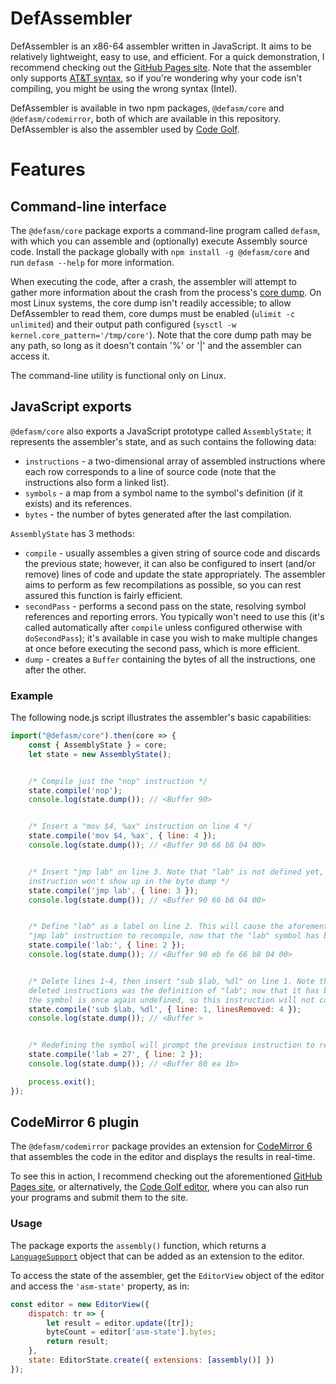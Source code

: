 # DefAssembler
DefAssembler is an x86-64 assembler written in JavaScript. It aims to be relatively lightweight, easy to use, and efficient. For a quick demonstration, I recommend checking out the [GitHub Pages site](https://newdefectus.github.io/defAsm/). Note that the assembler only supports [AT&T syntax](https://en.wikibooks.org/wiki/X86_Assembly/GAS_Syntax), so if you're wondering why your code isn't compiling, you might be using the wrong syntax (Intel).

DefAssembler is available in two npm packages, `@defasm/core` and `@defasm/codemirror`, both of which are available in this repository. DefAssembler is also the assembler used by [Code Golf](https://code.golf/ng/fizz-buzz#assembly).

# Features

## Command-line interface
The `@defasm/core` package exports a command-line program called `defasm`, with which you can assemble and (optionally) execute Assembly source code. Install the package globally with `npm install -g @defasm/core` and run `defasm --help` for more information.

When executing the code, after a crash, the assembler will attempt to gather more information about the crash from the process's [core dump](https://en.wikipedia.org/wiki/Core_dump). On most Linux systems, the core dump isn't readily accessible; to allow DefAssembler to read them, core dumps must be enabled (`ulimit -c unlimited`) and their output path configured (`sysctl -w kernel.core_pattern='/tmp/core'`). Note that the core dump path may be any path, so long as it doesn't contain '%' or '|' and the assembler can access it.

The command-line utility is functional only on Linux.

## JavaScript exports
`@defasm/core` also exports a JavaScript prototype called `AssemblyState`; it represents the assembler's state, and as such contains the following data:
* `instructions` - a two-dimensional array of assembled instructions where each row corresponds to a line of source code (note that the instructions also form a linked list).
* `symbols` - a map from a symbol name to the symbol's definition (if it exists) and its references.
* `bytes` - the number of bytes generated after the last compilation.

`AssemblyState` has 3 methods:
* `compile` - usually assembles a given string of source code and discards the previous state; however, it can also be configured to insert (and/or remove) lines of code and update the state appropriately. The assembler aims to perform as few recompilations as possible, so you can rest assured this function is fairly efficient.
* `secondPass` - performs a second pass on the state, resolving symbol references and reporting errors. You typically won't need to use this (it's called automatically after `compile` unless configured otherwise with `doSecondPass`); it's available in case you wish to make multiple changes at once before executing the second pass, which is more efficient.
* `dump` - creates a `Buffer` containing the bytes of all the instructions, one after the other.

### Example

The following node.js script illustrates the assembler's basic capabilities:
```js
import("@defasm/core").then(core => {
    const { AssemblyState } = core;
    let state = new AssemblyState();


    /* Compile just the "nop" instruction */
    state.compile('nop');
    console.log(state.dump()); // <Buffer 90>


    /* Insert a "mov $4, %ax" instruction on line 4 */
    state.compile('mov $4, %ax', { line: 4 });
    console.log(state.dump()); // <Buffer 90 66 b8 04 00>


    /* Insert "jmp lab" on line 3. Note that "lab" is not defined yet, so this
    instruction won't show up in the byte dump */
    state.compile('jmp lab', { line: 3 });
    console.log(state.dump()); // <Buffer 90 66 b8 04 00>


    /* Define "lab" as a label on line 2. This will cause the aforementioned
    "jmp lab" instruction to recompile, now that the "lab" symbol has been defined */
    state.compile('lab:', { line: 2 });
    console.log(state.dump()); // <Buffer 90 eb fe 66 b8 04 00>


    /* Delete lines 1-4, then insert "sub $lab, %dl" on line 1. Note that among the
    deleted instructions was the definition of "lab"; now that it has been removed,
    the symbol is once again undefined, so this instruction will not compile */
    state.compile('sub $lab, %dl', { line: 1, linesRemoved: 4 });
    console.log(state.dump()); // <Buffer >


    /* Redefining the symbol will prompt the previous instruction to recompile */
    state.compile('lab = 27', { line: 2 });
    console.log(state.dump()); // <Buffer 80 ea 1b>

    process.exit();
});
```

## CodeMirror 6 plugin
The `@defasm/codemirror` package provides an extension for [CodeMirror 6](https://codemirror.net/6/) that assembles the code in the editor and displays the results in real-time.

To see this in action, I recommend checking out the aforementioned [GitHub Pages site](https://newdefectus.github.io/defAsm/), or alternatively, the [Code Golf editor](https://code.golf/ng/fizz-buzz#assembly), where you can also run your programs and submit them to the site.

### Usage
The package exports the `assembly()` function, which returns a [`LanguageSupport`](https://codemirror.net/6/docs/ref/#language.LanguageSupport) object that can be added as an extension to the editor.

To access the state of the assembler, get the `EditorView` object of the editor and access the `'asm-state'` property, as in:

```js
const editor = new EditorView({
    dispatch: tr => {
        let result = editor.update([tr]);
        byteCount = editor['asm-state'].bytes;
        return result;
    },
    state: EditorState.create({ extensions: [assembly()] })
});
```